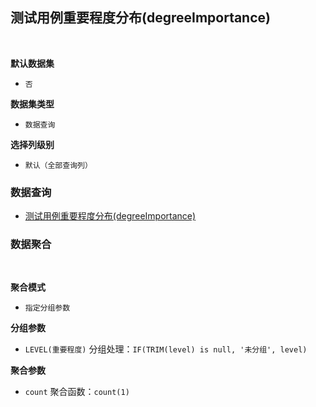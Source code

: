 ## 测试用例重要程度分布(degreeImportance) <!-- {docsify-ignore-all} -->



<br>
<p class="panel-title"><b>默认数据集</b></p>

* `否`

<p class="panel-title"><b>数据集类型</b></p>

* `数据查询`

<p class="panel-title"><b>选择列级别</b></p>

* `默认（全部查询列）`




### 数据查询
  * [测试用例重要程度分布(degreeImportance)](module/TestMgmt/test_case/query/degreeImportance)

### 数据聚合

<br>
<p class="panel-title"><b>聚合模式</b></p>

* `指定分组参数`


<p class="panel-title"><b>分组参数</b></p>

* `LEVEL(重要程度)`  分组处理：`IF(TRIM(level) is null, '未分组', level)`

<p class="panel-title"><b>聚合参数</b></p>

* `count`  聚合函数：`count(1)`
